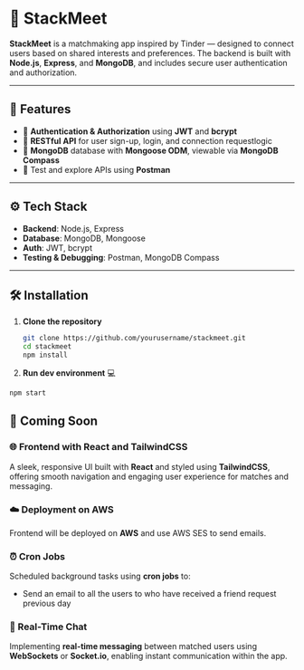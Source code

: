 # 🔗 StackMeet

**StackMeet** is a matchmaking app inspired by Tinder — designed to connect users based on shared interests and preferences. The backend is built with **Node.js**, **Express**, and **MongoDB**, and includes secure user authentication and authorization.

---

## 🚀 Features

- 🔐 **Authentication & Authorization** using **JWT** and **bcrypt**
- 🧾 **RESTful API** for user sign-up, login, and connection requestlogic
- 🧩 **MongoDB** database with **Mongoose ODM**, viewable via **MongoDB Compass**
- 📮 Test and explore APIs using **Postman**

---

## ⚙️ Tech Stack

- **Backend**: Node.js, Express
- **Database**: MongoDB, Mongoose
- **Auth**: JWT, bcrypt
- **Testing & Debugging**: Postman, MongoDB Compass

---

## 🛠️ Installation

1. **Clone the repository**
   ```bash
   git clone https://github.com/yourusername/stackmeet.git
   cd stackmeet
   npm install

2. **Run dev environment** 💻

```bash
npm start
```

## 🔮 Coming Soon

### 🌐 Frontend with React and TailwindCSS
A sleek, responsive UI built with **React** and styled using **TailwindCSS**, offering smooth navigation and engaging user experience for matches and messaging.

### ☁️ Deployment on AWS
Frontend will be deployed on **AWS** and use AWS SES to send emails.

### ⏰ Cron Jobs
Scheduled background tasks using **cron jobs** to:
- Send an email to all the users to who have received a friend request previous day

### 💬 Real-Time Chat
Implementing **real-time messaging** between matched users using **WebSockets** or **Socket.io**, enabling instant communication within the app.
